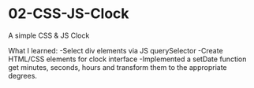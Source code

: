 # 02-CSS-JS-Clock
A simple CSS &amp; JS Clock

What I learned:
-Select div elements via JS querySelector
-Create HTML/CSS elements for clock interface
-Implemented a setDate function get minutes, seconds, hours and transform them to the appropriate degrees.
